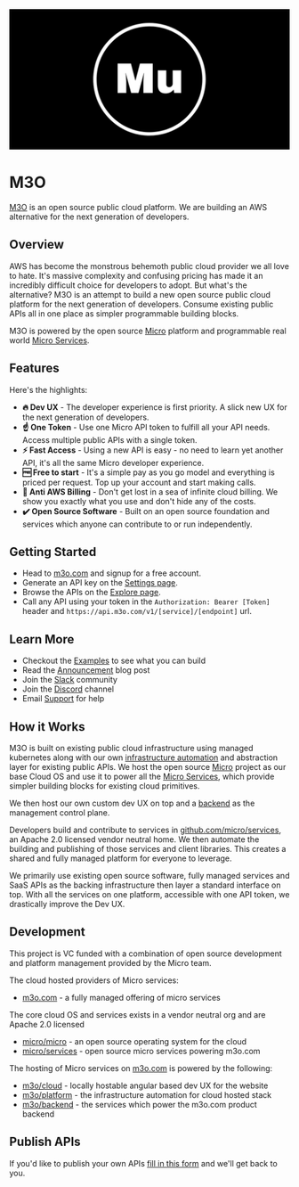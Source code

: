 <img src="images/banner.png" />

# M3O

[M3O](https://m3o.com) is an open source public cloud platform. We are building an AWS alternative for the next generation of developers.

## Overview

AWS has become the monstrous behemoth public cloud provider we all love to hate. It's massive complexity and confusing pricing has made it an incredibly 
difficult choice for developers to adopt. But what's the alternative? M3O is an attempt to build a new open source public cloud platform for the next generation 
of developers. Consume existing public APIs all in one place as simpler programmable building blocks. 

M3O is powered by the open source [Micro](https://github.com/micro/micro) platform and programmable real world [Micro Services](https://github.com/micro/services).

## Features

Here's the highlights:

- **🔥 Dev UX** - The developer experience is first priority. A slick new UX for the next generation of developers.
- **☝️ One Token** - Use one Micro API token to fulfill all your API needs. Access multiple public APIs with a single token.
- **⚡ Fast Access** - Using a new API is easy - no need to learn yet another API, it's all the same Micro developer experience.
- **🆓 Free to start** - It's a simple pay as you go model and everything is priced per request. Top up your account and start making calls.
- **🚫 Anti AWS Billing** - Don't get lost in a sea of infinite cloud billing. We show you exactly what you use and don't hide any of the costs.
- **✔️ Open Source Software** - Built on an open source foundation and services which anyone can contribute to or run independently.

## Getting Started

- Head to [m3o.com](https://m3o.com) and signup for a free account. 
- Generate an API key on the [Settings page](https://m3o.com/settings/keys).
- Browse the APIs on the [Explore page](https://m3o.com/explore).
- Call any API using your token in the `Authorization: Bearer [Token]` header and `https://api.m3o.com/v1/[service]/[endpoint]` url.

## Learn More

- Checkout the [Examples](examples) to see what you can build
- Read the [Announcement](https://blog.m3o.com/2021/06/24/micro-apis-for-everyday-use.html) blog post
- Join the [Slack](https://slack.m3o.com) community
- Join the [Discord](https://discord.gg/TBR9bRjd6Z) channel
- Email [Support](mailto:support@m3o.com) for help

## How it Works

M3O is built on existing public cloud infrastructure using managed kubernetes along with our own [infrastructure automation](https://github.com/m3o/platform) 
and abstraction layer for existing public APIs. We host the open source [Micro](https://github.com/micro/micro) project as our base Cloud OS and use it to 
power all the [Micro Services](https://github.com/micro/services), which provide simpler building blocks for existing cloud primitives.

We then host our own custom dev UX on top and a [backend](https://github.com/m3o/backend) as the management control plane.

Developers build and contribute to services in [github.com/micro/services](https://github.com/micro/services), an Apache 2.0 licensed vendor neutral home. 
We then automate the building and publishing of those services and client libraries. This creates a shared and fully managed platform for everyone to leverage. 

We primarily use existing open source software, fully managed services and SaaS APIs as the backing infrastructure then layer a standard interface on top. With 
all the services on one platform, accessible with one API token, we drastically improve the Dev UX.

## Development

This project is VC funded with a combination of open source development and platform management provided by the Micro team.

The cloud hosted providers of Micro services:

- [m3o.com](https://m3o.com) - a fully managed offering of micro services

The core cloud OS and services exists in a vendor neutral org and are Apache 2.0 licensed

- [micro/micro](https://github.com/micro/micro) - an open source operating system for the cloud
- [micro/services](https://github.com/micro/services) - open source micro services powering m3o.com

The hosting of Micro services on [m3o.com](https://m3o.com) is powered by the following:

- [m3o/cloud](https://github.com/m3o/cloud) - locally hostable angular based dev UX for the website
- [m3o/platform](https://github.com/m3o/platform) - the infrastructure automation for cloud hosted stack
- [m3o/backend](https://github.com/m3o/backend) - the services which power the m3o.com product backend


## Publish APIs

If you'd like to publish your own APIs [fill in this form](https://forms.gle/9SQV6DdLNDzSRQ477) and we'll get back to you.
